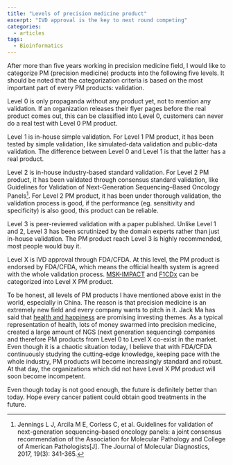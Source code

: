 ```yaml
---
title: "Levels of precision medicine product"
excerpt: "IVD approval is the key to next round competing"
categories:
  - articles
tags:
  - Bioinformatics
---
```


After more than five years working in precision medicine field, I would like to categorize PM (precision medicine) products into the following five levels. It should be noted that the categorization criteria is based on the most important part of every PM products: validation.

Level 0 is only propaganda without any product yet, not to mention any validation. If an organization releases their flyer pages before the real product comes out, this can be classified into Level 0, customers can never do a real test with Level 0 PM product.

Level 1 is in-house simple validation. For Level 1 PM product, it has been tested by simple validation, like simulated-data validation and public-data validation. The difference between Level 0 and Level 1 is that the latter has a real product. 

Level 2 is in-house industry-based standard validation. For Level 2 PM product, it has been validated through consensus standard validation, like Guidelines for Validation of Next-Generation Sequencing–Based Oncology Panels[^1]. For Level 2 PM product, it has been under thorough validation, the validation process is good, if the performance (eg. sensitivity and specificity) is also good, this product can be reliable.

Level 3 is peer-reviewed validation with a paper published. Unlike Level 1 and 2, Level 3 has been scrutinized by the domain experts rather than just in-house validation. The PM product reach Level 3 is highly recommended, most people would buy it.

Level X is IVD approval through FDA/CFDA. At this level, the PM product is endorsed by FDA/CFDA, which means the official health system is agreed with the whole validation process. [MSK-IMPACT](https://www.accessdata.fda.gov/cdrh_docs/reviews/DEN170058.pdf) and [F1CDx](https://www.fda.gov/medicaldevices/productsandmedicalprocedures/deviceapprovalsandclearances/recently-approveddevices/ucm590331.htm) can be categorized into Level X PM product.

To be honest, all levels of PM products I have mentioned above exist in the world, especially in China. The reason is that precision medicine is an extremely new field and every company wants to pitch in it. Jack Ma has said that [health and happiness](http://www.ejinsight.com/20151113-the-new-investment-theme-of-health-and-happiness/) are promising investing themes. As a typical representation of health, lots of money swarmed into precision medicine, created a large amount of NGS (next generation sequencing) companies and therefore PM products from Level 0 to Level X co-exist in the market. Even though it is a chaotic situation today, I believe that with FDA/CFDA continuously studying the cutting-edge knowledge, keeping pace with the whole industry, PM products will become increasingly standard and robust. At that day, the organizations which did not have Level X PM product will soon become incompetent. 

Even though today is not good enough, the future is definitely better than today. Hope every cancer patient could obtain good treatments in the future.


[^1]: Jennings L J, Arcila M E, Corless C, et al. Guidelines for validation of next-generation sequencing–based oncology panels: a joint consensus recommendation of the Association for Molecular Pathology and College of American Pathologists[J]. The Journal of Molecular Diagnostics, 2017, 19(3): 341-365.



